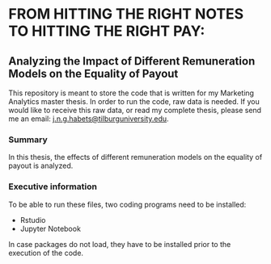 # FROM HITTING THE RIGHT NOTES TO HITTING THE RIGHT PAY: 
## Analyzing the Impact of Different Remuneration Models on the Equality of Payout

This repository is meant to store the code that is written for my Marketing Analytics master thesis. In order to run the code, raw data is needed. If you would like to receive this raw data, or read my complete thesis, please send me an email: j.n.g.habets@tilburguniversity.edu.

### Summary
In this thesis, the effects of different remuneration models on the equality of payout is analyzed.

### Executive information
To be able to run these files, two coding programs need to be installed:
- Rstudio
- Jupyter Notebook

In case packages do not load, they have to be installed prior to the execution of the code. 
